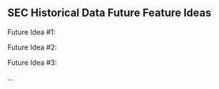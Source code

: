 ## SEC Historical Data Future Feature Ideas ##

Future Idea #1:

Future Idea #2:

Future Idea #3:

...